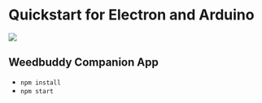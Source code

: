 # Quickstart for Electron and Arduino
![](https://rawgit.com/leoweigand/electron-arduino-quickstart/master/poster.png)

## Weedbuddy Companion App
- ```npm install```
- ```npm start```